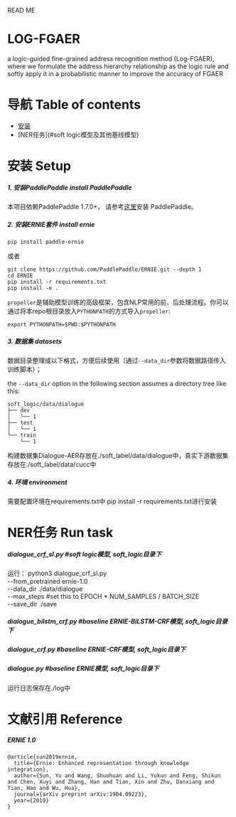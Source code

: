 READ ME

# LOG-FGAER
a logic-guided fine-grained address recognition method (Log-FGAER), where we formulate the address hierarchy relationship as the logic rule and softly apply it in a probabilistic manner to improve the accuracy of FGAER


# 导航 Table of contents

* [安装](#安装)
* [NER任务](#soft logic模型及其他基线模型)



# 安装 Setup

##### 1. 安装PaddlePaddle install PaddlePaddle 

本项目依赖PaddlePaddle 1.7.0+， 请参考[这里](https://www.paddlepaddle.org.cn/install/quick)安装 PaddlePaddle。

##### 2. 安装ERNIE套件 install ernie


```script
pip install paddle-ernie
```

或者

```shell
git clone https://github.com/PaddlePaddle/ERNIE.git --depth 1
cd ERNIE
pip install -r requirements.txt
pip install -e .
```
`propeller`是辅助模型训练的高级框架，包含NLP常用的前、后处理流程。你可以通过将本repo根目录放入`PYTHONPATH`的方式导入`propeller`:
```shell
export PYTHONPATH=$PWD:$PYTHONPATH
```

##### 3. 数据集 datasets
数据目录整理成以下格式，方便后续使用（通过`--data_dir`参数将数据路径传入训练脚本）；

the `--data_dir` option in the following section assumes a directory tree like this:

```shell
soft_logic/data/dialogue
├── dev
│   └── 1
├── test
│   └── 1
└── train
    └── 1
```
	
构建数据集Dialogue-AER存放在./soft_label/data/dialogue中，真实下游数据集存放在./soft_label/data/cucc中

#####  4. 环境 environment
需要配置环境在requirements.txt中 pip install -r requirements.txt进行安装

# NER任务 Run task

##### dialogue_crf_sl.py #soft logic模型, soft_logic目录下 
运行： python3 dialogue_crf_sl.py \
              --from_pretrained ernie-1.0 \
              --data_dir ./data/dialogue \
              --max_steps #set this to EPOCH * NUM_SAMPLES / BATCH_SIZE \
              --save_dir ./save
	   
##### dialogue_bilstm_crf.py #baseline ERNIE-BiLSTM-CRF模型, soft_logic目录下 
##### dialogue_crf.py #baseline ERNIE-CRF模型, soft_logic目录下 
##### dialogue.py #baseline ERNIE模型, soft_logic目录下

运行日志保存在./log中


# 文献引用 Reference

##### ERNIE 1.0
```
@article{sun2019ernie,
  title={Ernie: Enhanced representation through knowledge integration},
  author={Sun, Yu and Wang, Shuohuan and Li, Yukun and Feng, Shikun and Chen, Xuyi and Zhang, Han and Tian, Xin and Zhu, Danxiang and Tian, Hao and Wu, Hua},
  journal={arXiv preprint arXiv:1904.09223},
  year={2019}
}
```

